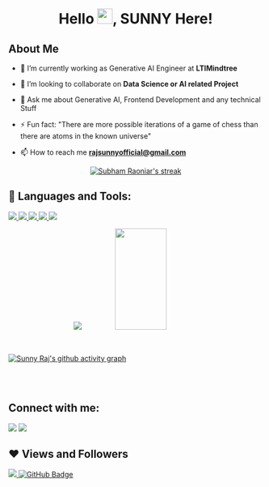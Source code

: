 <h1 align="center">Hello <img src="https://raw.githubusercontent.com/MartinHeinz/MartinHeinz/master/wave.gif" width="30px">, SUNNY Here!</h1>


## About Me

- 🔭 I’m currently working as Generative AI Engineer at **LTIMindtree**

- 👯 I’m looking to collaborate on **Data Science or AI related Project**

- 💬 Ask me about Generative AI, Frontend Development and any technical Stuff

- ⚡ Fun fact: "There are more possible iterations of a game of chess than there are atoms in the known universe"

- 📫 How to reach me **rajsunnyofficial@gmail.com**

<p align="center">
    <a href="https://github.com/sunnyraj5555/github-readme-streak-stats">
        <img title="🔥 Get streak stats for your profile at git.io/streak-stats" alt="Subham Raoniar's streak" src="https://github-readme-streak-stats.herokuapp.com/?user=sunnyraj5555&theme=black-ice&hide_border=true&stroke=0000&background=060A0CD0"/>
    </a>
</p>


## 🚀 Languages and Tools:

<p align="left">
    <a href="https://www.java.com" target="_blank"> <img src="https://img.icons8.com/color/48/000000/java-coffee-cup-logo.png"/> </a>
     <a href="https://git-scm.com/" target="_blank"> <img src="https://img.icons8.com/color/48/000000/git.png"/> </a>
    <a href="https://www.w3.org/html/" target="_blank"> <img src="https://img.icons8.com/color/48/000000/html-5.png"/> </a>
    <a href="https://www.w3schools.com/css/" target="_blank"> <img src="https://img.icons8.com/color/48/000000/css3.png"/> </a>
        <a href="https://www.w3schools.com/js/" target="_blank"> <img src="https://img.icons8.com/color/48/000000/js.png"/> </a>
    </p>
 
    

<p align="center">
<img src="https://github-readme-stats.vercel.app/api?username=sunnyraj5555&&show_icons=true&title_color=ffffff&icon_color=bb2acf&text_color=daf7dc&bg_color=151515">

<img display="inline" width=45% height=200px src="https://github-readme-stats.anuraghazra1.vercel.app/api/top-langs/?username=sunnyraj5555&layout=compact&theme=blue-green">
</p>
<br/>

[![Sunny Raj's github activity graph](https://activity-graph.herokuapp.com/graph?username=sunnyraj5555&theme=react-dark)](https://github.com/ashutosh00710/github-readme-activity-graph)


<br/>
<br/>

## Connect with me:
<p align="left">
<a href="https://www.linkedin.com/in/sunnyraj55555/">
    <img src="https://img.icons8.com/fluent/48/000000/linkedin.png"/></a>
<a href = "https://www.instagram.com/sunnyraj55555/">
    <img src="https://img.icons8.com/fluent/48/000000/instagram-new.png"/></a>
</p>

## ❤ Views and Followers
<a href="https://github.com/Meghna-DAS/github-profile-views-counter">
    <img src="https://komarev.com/ghpvc/?username=sunnyraj5555">
</a>
<a href="https://github.com/sunnyraj5555?tab=followers"><img src="https://img.shields.io/github/followers/sunnyraj5555?label=Followers&style=social" alt="GitHub Badge"></a>


